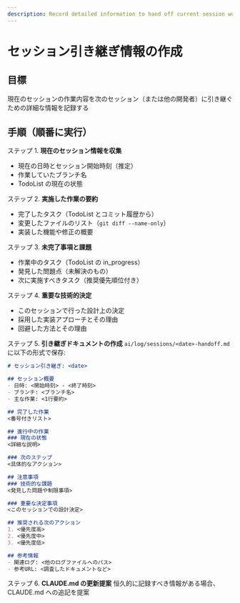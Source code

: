 ```yaml
---
description: Record detailed information to hand off current session work to next session or other developers
---
```


# セッション引き継ぎ情報の作成

## 目標

現在のセッションの作業内容を次のセッション（または他の開発者）に引き継ぐための詳細な情報を記録する

## 手順（順番に実行）

ステップ 1. **現在のセッション情報を収集**
- 現在の日時とセッション開始時刻（推定）
- 作業していたブランチ名
- TodoList の現在の状態

ステップ 2. **実施した作業の要約**
- 完了したタスク（TodoList とコミット履歴から）
- 変更したファイルのリスト（`git diff --name-only`）
- 実装した機能や修正の概要

ステップ 3. **未完了事項と課題**
- 作業中のタスク（TodoList の in_progress）
- 発見した問題点（未解決のもの）
- 次に実施すべきタスク（推奨優先順位付き）

ステップ 4. **重要な技術的決定**
- このセッションで行った設計上の決定
- 採用した実装アプローチとその理由
- 回避した方法とその理由

ステップ 5. **引き継ぎドキュメントの作成**
`ai/log/sessions/<date>-handoff.md` に以下の形式で保存:

```markdown
# セッション引き継ぎ: <date>

## セッション概要
- 日時: <開始時刻> - <終了時刻>
- ブランチ: <ブランチ名>
- 主な作業: <1行要約>

## 完了した作業
<番号付きリスト>

## 進行中の作業
### 現在の状態
<詳細な説明>

### 次のステップ
<具体的なアクション>

## 注意事項
### 技術的な課題
<発見した問題や制限事項>

### 重要な決定事項
<このセッションでの設計決定>

## 推奨される次のアクション
1. <優先度高>
2. <優先度中>
3. <優先度低>

## 参考情報
- 関連ログ: <他のログファイルへのパス>
- 参考URL: <調査したドキュメントなど>
```

ステップ 6. **CLAUDE.md の更新提案**
恒久的に記録すべき情報がある場合、CLAUDE.md への追記を提案
